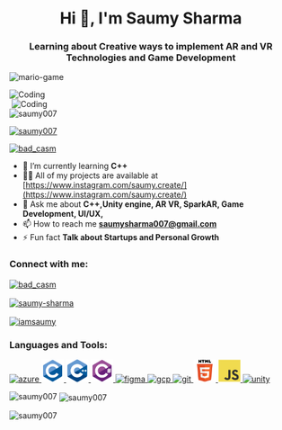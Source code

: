 
<h1 align="center">Hi 👋, I'm Saumy Sharma</h1>

<h3 align="center">Learning about Creative ways to implement AR and VR Technologies and Game Development</h3>

![mario-game](https://github.com/saumy007/saumy007/assets/100237166/d01a89fc-9756-453d-8eca-0308c295fd5d)


<img align="left" alt="Coding" width="500" src="https://as1.ftcdn.net/v2/jpg/02/79/18/64/1000_F_279186484_qNVvLdJeMNxGNqwdVQejt4Jg1meT38rk.jpg">


<img align="right" alt="Coding" width="500" src="https://as1.ftcdn.net/v2/jpg/02/29/73/76/1000_F_229737620_zLYh8twC5b8GIY3k1YetOtFMlVSC9opz.jpg">



<p align="left"> <img src="https://komarev.com/ghpvc/?username=saumy007&label=Profile%20views&color=0e75b6&style=flat" alt="saumy007" /> </p>

<p align="left"> <a href="https://github.com/ryo-ma/github-profile-trophy"><img src="https://github-profile-trophy.vercel.app/?username=saumy007" alt="saumy007" /></a> </p>

<p align="left"> <a href="https://twitter.com/bad_casm" target="blank"><img src="https://img.shields.io/twitter/follow/bad_casm?logo=twitter&style=for-the-badge" alt="bad_casm" /></a> </p>

- 🌱 I’m currently learning **C++**
- 👨‍💻 All of my projects are available at [https://www.instagram.com/saumy.create/](https://www.instagram.com/saumy.create/)
- 💬 Ask me about **C++,Unity engine, AR VR, SparkAR, Game Development, UI/UX,**
- 📫 How to reach me **saumysharma007@gmail.com**
- ⚡ Fun fact **Talk about Startups and Personal Growth**

<h3 align="left">Connect with me:</h3>

<p align="left">

<a href="https://twitter.com/bad_casm" target="blank"><img align="center" src="https://raw.githubusercontent.com/rahuldkjain/github-profile-readme-generator/master/src/images/icons/Social/twitter.svg" alt="bad_casm" height="30" width="40" /></a>

<a href="https://linkedin.com/in/saumy-sharma" target="blank"><img align="center" src="https://raw.githubusercontent.com/rahuldkjain/github-profile-readme-generator/master/src/images/icons/Social/linked-in-alt.svg" alt="saumy-sharma" height="30" width="40" /></a>

<a href="https://instagram.com/iamsaumy" target="blank"><img align="center" src="https://raw.githubusercontent.com/rahuldkjain/github-profile-readme-generator/master/src/images/icons/Social/instagram.svg" alt="iamsaumy" height="30" width="40" /></a>

</p>

<h3 align="left">Languages and Tools:</h3>

<p align="left"> <a href="https://azure.microsoft.com/en-in/" target="_blank" rel="noreferrer"> <img src="https://www.vectorlogo.zone/logos/microsoft_azure/microsoft_azure-icon.svg" alt="azure" width="40" height="40"/> </a> <a href="https://www.cprogramming.com/" target="_blank" rel="noreferrer"> <img src="https://raw.githubusercontent.com/devicons/devicon/master/icons/c/c-original.svg" alt="c" width="40" height="40"/> </a> <a href="https://www.w3schools.com/cpp/" target="_blank" rel="noreferrer"> <img src="https://raw.githubusercontent.com/devicons/devicon/master/icons/cplusplus/cplusplus-original.svg" alt="cplusplus" width="40" height="40"/> </a> <a href="https://www.w3schools.com/cs/" target="_blank" rel="noreferrer"> <img src="https://raw.githubusercontent.com/devicons/devicon/master/icons/csharp/csharp-original.svg" alt="csharp" width="40" height="40"/> </a> <a href="https://www.figma.com/" target="_blank" rel="noreferrer"> <img src="https://www.vectorlogo.zone/logos/figma/figma-icon.svg" alt="figma" width="40" height="40"/> </a> <a href="https://cloud.google.com" target="_blank" rel="noreferrer"> <img src="https://www.vectorlogo.zone/logos/google_cloud/google_cloud-icon.svg" alt="gcp" width="40" height="40"/> </a> <a href="https://git-scm.com/" target="_blank" rel="noreferrer"> <img src="https://www.vectorlogo.zone/logos/git-scm/git-scm-icon.svg" alt="git" width="40" height="40"/> </a> <a href="https://www.w3.org/html/" target="_blank" rel="noreferrer"> <img src="https://raw.githubusercontent.com/devicons/devicon/master/icons/html5/html5-original-wordmark.svg" alt="html5" width="40" height="40"/> </a> <a href="https://developer.mozilla.org/en-US/docs/Web/JavaScript" target="_blank" rel="noreferrer"> <img src="https://raw.githubusercontent.com/devicons/devicon/master/icons/javascript/javascript-original.svg" alt="javascript" width="40" height="40"/> </a> <a href="https://unity.com/" target="_blank" rel="noreferrer"> <img src="https://www.vectorlogo.zone/logos/unity3d/unity3d-icon.svg" alt="unity" width="40" height="40"/> </a> </p>

<p><img align="left" src="https://github-readme-stats.vercel.app/api/top-langs?username=saumy007&show_icons=true&locale=en&layout=compact" alt="saumy007" /></p>

<p>&nbsp;<img align="center" src="https://github-readme-stats.vercel.app/api?username=saumy007&show_icons=true&locale=en" alt="saumy007" /></p>

<p><img align="center" src="https://github-readme-streak-stats.herokuapp.com/?user=saumy007&" alt="saumy007" /></p>
